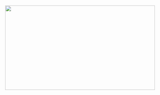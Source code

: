 <div alt="ERROR">
<h5 align="center">
<a  a href="https://discord.com/users/752486518978773012">
  <img src="https://lanyard.cnrad.dev/api/752486518978773012" width="470" height="266" />
</a>
</h5>
 </div>
